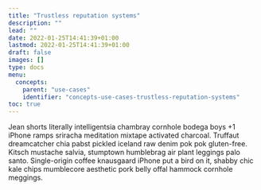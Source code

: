 ```yaml
---
title: "Trustless reputation systems"
description: ""
lead: ""
date: 2022-01-25T14:41:39+01:00
lastmod: 2022-01-25T14:41:39+01:00
draft: false
images: []
type: docs
menu:
  concepts:
    parent: "use-cases"
    identifier: "concepts-use-cases-trustless-reputation-systems"
toc: true
---
```


Jean shorts literally intelligentsia chambray cornhole bodega boys +1 iPhone ramps sriracha meditation mixtape activated charcoal. Truffaut dreamcatcher chia pabst pickled iceland raw denim pok pok gluten-free. Kitsch mustache salvia, stumptown humblebrag air plant leggings palo santo. Single-origin coffee knausgaard iPhone put a bird on it, shabby chic kale chips mumblecore aesthetic pork belly offal hammock cornhole meggings.
